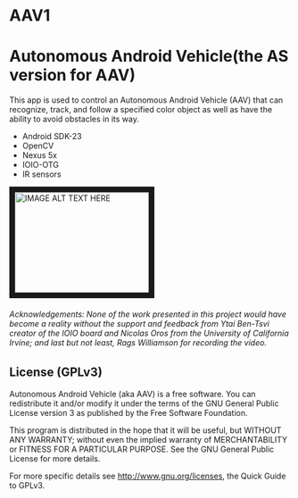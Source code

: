 # AAV1
Autonomous Android Vehicle(the AS version for AAV)
=========

This app is used to control an Autonomous Android Vehicle (AAV) that can recognize, track, and follow a specified color object as well as have the ability to avoid obstacles in its way.

+ Android SDK-23
+ OpenCV
+ Nexus 5x
+ IOIO-OTG
+ IR sensors

<a href="http://www.youtube.com/watch?feature=player_embedded&v=ihmyHNJodvQ" target="_blank"><img src="http://img.youtube.com/vi/ihmyHNJodvQ/0.jpg" 
alt="IMAGE ALT TEXT HERE" width="240" height="180" border="10" /></a>

###### Acknowledgements: None of the work presented in this project would have become a reality without the support and feedback from Ytai Ben-Tsvi creator of the IOIO board and Nicolas Oros from the University of California Irvine; and last but not least, Rags Williamson for recording the video.

License (GPLv3)
------
Autonomous Android Vehicle (aka AAV) is a free software. You can redistribute it and/or modify it under the terms of the GNU General Public License version 3 as published by the Free Software Foundation.

This program is distributed in the hope that it will be useful, but WITHOUT ANY WARRANTY; without even the implied warranty of MERCHANTABILITY or FITNESS FOR A PARTICULAR PURPOSE. See the GNU General Public License for more details.

For more specific details see http://www.gnu.org/licenses, the Quick Guide to GPLv3.
